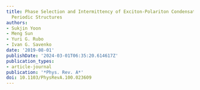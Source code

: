 ```yaml
---
title: Phase Selection and Intermittency of Exciton-Polariton Condensates in One-Dimensional
  Periodic Structures
authors:
- Sukjin Yoon
- Meng Sun
- Yuri G. Rubo
- Ivan G. Savenko
date: '2019-08-01'
publishDate: '2024-03-01T06:35:20.614617Z'
publication_types:
- article-journal
publication: '*Phys. Rev. A*'
doi: 10.1103/PhysRevA.100.023609
---
```

